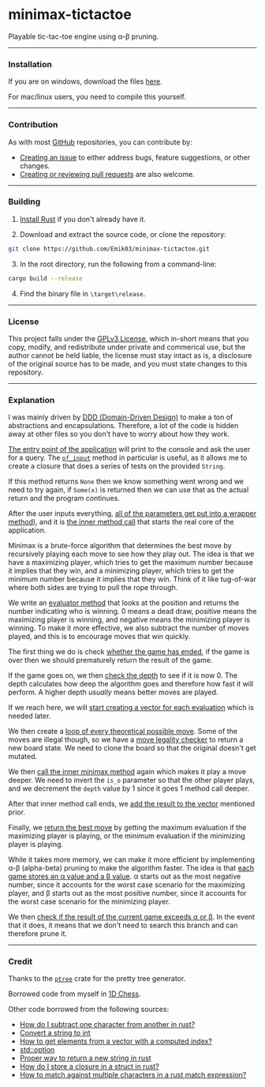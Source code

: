 # minimax-tictactoe

Playable tic-tac-toe engine using α-β pruning.

---

### Installation

If you are on windows, download the files [here](https://github.com/Emik03/minimax-tictactoe/releases/latest).

For mac/linux users, you need to compile this yourself.

---

### Contribution

As with most [GitHub](https://github.com/) repositories, you can contribute by:
* [Creating an issue](https://github.com/Emik03/minimax-tictactoe/issues) to either address bugs, feature suggestions, or other changes.
* [Creating or reviewing pull requests](https://github.com/Emik03/minimax-tictactoe/pulls) are also welcome.

---

### Building

1. [Install Rust](https://www.rust-lang.org/tools/install) if you don't already have it.

2. Download and extract the source code, or clone the repository:

```bash
git clone https://github.com/Emik03/minimax-tictactoe.git
```

3. In the root directory, run the following from a command-line:

```bash
cargo build --release
```

4. Find the binary file in `\target\release`.

---

### License

This project falls under the [GPLv3 License](https://github.com/Emik03/minimax-tictactoe/blob/main/LICENSE.md), which in-short means that you copy, modify, and redistribute under private and commerical use, but the author cannot be held liable, the license must stay intact as is, a disclosure of the original source has to be made, and you must state changes to this repository.

---

### Explanation

I was mainly driven by [DDD (Domain-Driven Design)](https://en.wikipedia.org/wiki/Domain-driven_design) to make a ton of abstractions and encapsulations. Therefore, a lot of the code is hidden away at other files so you don't have to worry about how they work.

[The entry point of the application](https://github.com/Emik03/minimax-tictactoe/blob/master/src/main.rs#L16) will print to the console and ask the user for a query. The [`of_input`](https://github.com/Emik03/minimax-tictactoe/blob/master/src/main.rs#L113) method in particular is useful, as it allows me to create a closure that does a series of tests on the provided `String`.

If this method returns `None` then we know something went wrong and we need to try again, if `Some(x)` is returned then we can use that as the actual return and the program continues.

After the user inputs everything, [all of the parameters get put into a wrapper method](https://github.com/Emik03/minimax-tictactoe/blob/master/src/evaluation.rs#L21)), and it is [the inner method call](https://github.com/Emik03/minimax-tictactoe/blob/master/src/evaluation.rs#L25) that starts the real core of the application.

Minimax is a brute-force algorithm that determines the best move by recursively playing each move to see how they play out. The idea is that we have a maximizing player, which tries to get the maximum number because it implies that they win, and a minimizing player, which tries to get the minimum number because it implies that they win. Think of it like tug-of-war where both sides are trying to pull the rope through.

We write an [evaluator method](https://github.com/Emik03/minimax-tictactoe/blob/master/src/board.rs#L102) that looks at the position and returns the number indicating who is winning. 0 means a dead draw, positive means the maximizing player is winning, and negative means the minimizing player is winning. To make it more effective, we also subtract the number of moves played, and this is to encourage moves that win quickly.

The first thing we do is check [whether the game has ended](https://github.com/Emik03/minimax-tictactoe/blob/master/src/evaluation.rs#L59), if the game is over then we should prematurely return the result of the game.

If the game goes on, we then [check the depth](https://github.com/Emik03/minimax-tictactoe/blob/master/src/evaluation.rs#L65) to see if it is now 0. The depth calculates how deep the algorithm goes and therefore how fast it will perform. A higher depth *usually* means better moves are played.

If we reach here, we will [start creating a vector for each evaluation](https://github.com/Emik03/minimax-tictactoe/blob/master/src/evaluation.rs#L72) which is needed later.

We then create a [loop of every theoretical possible move](https://github.com/Emik03/minimax-tictactoe/blob/master/src/evaluation.rs#L75). Some of the moves are illegal though, so we have a [move legality checker](https://github.com/Emik03/minimax-tictactoe/blob/master/src/evaluation.rs#L76) to return a new board state. We need to clone the board so that the original doesn't get mutated.

We then [call the inner minimax method](https://github.com/Emik03/minimax-tictactoe/blob/master/src/evaluation.rs#L78) again which makes it play a move deeper. We need to invert the `is_o` parameter so that the other player plays, and we decrement the `depth` value by 1 since it goes 1 method call deeper.

After that inner method call ends, we [add the result to the vector](https://github.com/Emik03/minimax-tictactoe/blob/master/src/evaluation.rs#L85) mentioned prior.

Finally, we [return the best move](https://github.com/Emik03/minimax-tictactoe/blob/master/src/evaluation.rs#L91) by getting the maximum evaluation if the maximizing player is playing, or the minimum evaluation if the minimizing player is playing.

While it takes more memory, we can make it more efficient by implementing α-β (alpha-beta) pruning to make the algorithm faster. The idea is that [each game stores an α value and a β value](https://github.com/Emik03/minimax-tictactoe/blob/master/src/board.rs#L13). α starts out as the most negative number, since it accounts for the worst case scenario for the maximizing player, and β starts out as the most positive number, since it accounts for the worst case scenario for the minimizing player.

We then [check if the result of the current game exceeds α or β](https://github.com/Emik03/minimax-tictactoe/blob/master/src/evaluation.rs#L79). In the event that it does, it means that we don't need to search this branch and can therefore prune it.

---

### Credit

Thanks to the [`ptree`](https://docs.rs/ptree/0.3.2/ptree/) crate for the pretty tree generator.

Borrowed code from myself in [1D Chess](https://github.com/Emik03/EmikModules/tree/main/Assets/Modules/1D%20Chess).

Other code borrowed from the following sources:
- [How do I subtract one character from another in rust?](https://stackoverflow.com/questions/54583399/how-do-i-subtract-one-character-from-another-in-rust)
- [Convert a string to int](https://stackoverflow.com/questions/27043268/convert-a-string-to-int)
- [How to get elements from a vector with a computed index?](https://www.reddit.com/r/rust/comments/385em5/how_to_get_elements_from_a_vector_with_a_computed/)
- [std::option](https://doc.rust-lang.org/std/option/)
- [Proper way to return a new string in rust](https://stackoverflow.com/questions/43079077/proper-way-to-return-a-new-string-in-rust)
- [How do I store a closure in a struct in rust?](https://stackoverflow.com/questions/27831944/how-do-i-store-a-closure-in-a-struct-in-rust)
- [How to match against multiple characters in a rust match expression?](https://stackoverflow.com/questions/60102442/how-to-match-against-multiple-characters-in-a-rust-match-expression)
